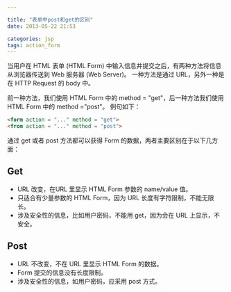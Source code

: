 ```yaml
---

title: "表单中post和get的区别"
date: 2013-05-22 21:53

categories: jsp
tags: action_form
---
```


当用户在 HTML 表单 (HTML Form) 中输入信息并提交之后，有两种方法将信息从浏览器传送到 Web 服务器 (Web Server)。
一种方法是通过 URL，另外一种是在 HTTP Request 的 body 中。


前一种方法，我们使用 HTML Form 中的 method = "get"，后一种方法我们使用 HTML Form 中的 method ="post"。
例句如下：
``` html 例句
<form action = "..." method = "get">
<from action = "..." method = "post">
```
通过 get 或者 post 方法都可以获得 Form 的数据，两者主要区别在于以下几方面：
<h2><b>Get</b></h2>
<ul>
	<li>URL 改变，在URL 里显示 HTML Form 参数的 name/value 值。</li>
	<li>只适合有少量参数的 HTML Form，因为 URL 长度有字符限制，不能无限长。</li>
	<li>涉及安全性的信息，比如用户密码，不能用 get，因为会在 URL 上显示，不安全。</li>
</ul>

<h2><b>Post</b></h2>
<ul>
	<li>URL 不改变，不在 URL 里显示 HTML Form 的数据。</li>
	<li>Form 提交的信息没有长度限制。</li>
	<li>涉及安全性的信息，如用户密码，应采用 post 方式。</li>
</ul>